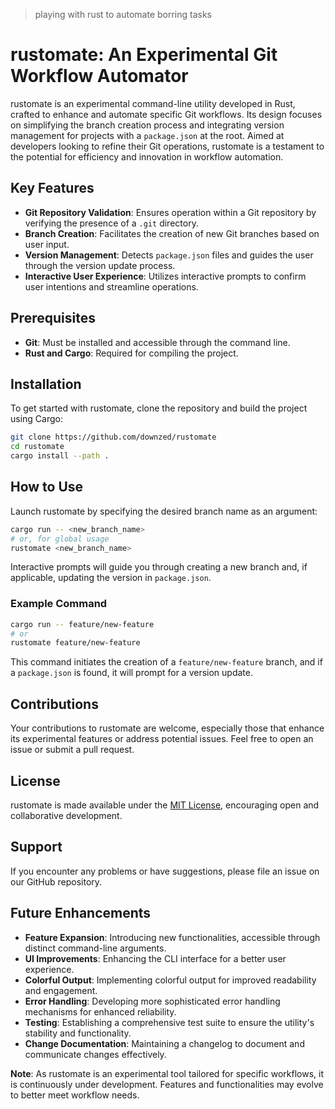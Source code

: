 > playing with rust to automate borring tasks

# rustomate: An Experimental Git Workflow Automator

rustomate is an experimental command-line utility developed in Rust, crafted to enhance and automate specific Git workflows. Its design focuses on simplifying the branch creation process and integrating version management for projects with a `package.json` at the root. Aimed at developers looking to refine their Git operations, rustomate is a testament to the potential for efficiency and innovation in workflow automation.

## Key Features

- **Git Repository Validation**: Ensures operation within a Git repository by verifying the presence of a `.git` directory.
- **Branch Creation**: Facilitates the creation of new Git branches based on user input.
- **Version Management**: Detects `package.json` files and guides the user through the version update process.
- **Interactive User Experience**: Utilizes interactive prompts to confirm user intentions and streamline operations.

## Prerequisites

- **Git**: Must be installed and accessible through the command line.
- **Rust and Cargo**: Required for compiling the project.

## Installation

To get started with rustomate, clone the repository and build the project using Cargo:

```bash
git clone https://github.com/downzed/rustomate
cd rustomate
cargo install --path .
```

## How to Use

Launch rustomate by specifying the desired branch name as an argument:

```bash
cargo run -- <new_branch_name>
# or, for global usage
rustomate <new_branch_name>
```

Interactive prompts will guide you through creating a new branch and, if applicable, updating the version in `package.json`.

### Example Command

```bash
cargo run -- feature/new-feature
# or
rustomate feature/new-feature
```

This command initiates the creation of a `feature/new-feature` branch, and if a `package.json` is found, it will prompt for a version update.

## Contributions

Your contributions to rustomate are welcome, especially those that enhance its experimental features or address potential issues. Feel free to open an issue or submit a pull request.

## License

rustomate is made available under the [MIT License](LICENSE), encouraging open and collaborative development.

## Support

If you encounter any problems or have suggestions, please file an issue on our GitHub repository.

## Future Enhancements

- **Feature Expansion**: Introducing new functionalities, accessible through distinct command-line arguments.
- **UI Improvements**: Enhancing the CLI interface for a better user experience.
- **Colorful Output**: Implementing colorful output for improved readability and engagement.
- **Error Handling**: Developing more sophisticated error handling mechanisms for enhanced reliability.
- **Testing**: Establishing a comprehensive test suite to ensure the utility's stability and functionality.
- **Change Documentation**: Maintaining a changelog to document and communicate changes effectively.

**Note**: As rustomate is an experimental tool tailored for specific workflows, it is continuously under development. Features and functionalities may evolve to better meet workflow needs.